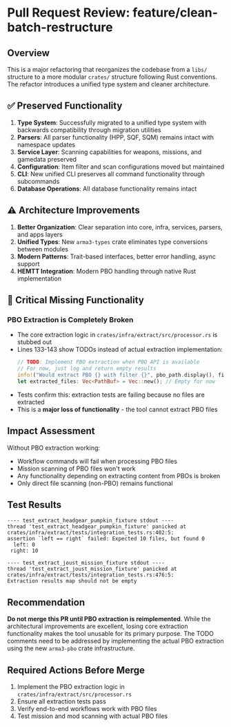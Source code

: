 # Pull Request Review: feature/clean-batch-restructure

## Overview
This is a major refactoring that reorganizes the codebase from a `libs/` structure to a more modular `crates/` structure following Rust conventions. The refactor introduces a unified type system and cleaner architecture.

## ✅ Preserved Functionality
1. **Type System**: Successfully migrated to a unified type system with backwards compatibility through migration utilities
2. **Parsers**: All parser functionality (HPP, SQF, SQM) remains intact with namespace updates
3. **Service Layer**: Scanning capabilities for weapons, missions, and gamedata preserved
4. **Configuration**: Item filter and scan configurations moved but maintained
5. **CLI**: New unified CLI preserves all command functionality through subcommands
6. **Database Operations**: All database functionality remains intact

## ⚠️ Architecture Improvements
1. **Better Organization**: Clear separation into core, infra, services, parsers, and apps layers
2. **Unified Types**: New `arma3-types` crate eliminates type conversions between modules
3. **Modern Patterns**: Trait-based interfaces, better error handling, async support
4. **HEMTT Integration**: Modern PBO handling through native Rust implementation

## 🔴 Critical Missing Functionality

### PBO Extraction is Completely Broken
- The core extraction logic in `crates/infra/extract/src/processor.rs` is stubbed out
- Lines 133-143 show TODOs instead of actual extraction implementation:
  ```rust
  // TODO: Implement PBO extraction when PBO API is available
  // For now, just log and return empty results
  info!("Would extract PBO {} with filter {}", pbo_path.display(), filter_pattern);
  let extracted_files: Vec<PathBuf> = Vec::new(); // Empty for now
  ```
- Tests confirm this: extraction tests are failing because no files are extracted
- This is a **major loss of functionality** - the tool cannot extract PBO files

## Impact Assessment
Without PBO extraction working:
- Workflow commands will fail when processing PBO files
- Mission scanning of PBO files won't work
- Any functionality depending on extracting content from PBOs is broken
- Only direct file scanning (non-PBO) remains functional

## Test Results
```
---- test_extract_headgear_pumpkin_fixture stdout ----
thread 'test_extract_headgear_pumpkin_fixture' panicked at crates/infra/extract/tests/integration_tests.rs:402:5:
assertion `left == right` failed: Expected 10 files, but found 0
  left: 0
 right: 10

---- test_extract_joust_mission_fixture stdout ----
thread 'test_extract_joust_mission_fixture' panicked at crates/infra/extract/tests/integration_tests.rs:476:5:
Extraction results map should not be empty
```

## Recommendation
**Do not merge this PR until PBO extraction is reimplemented**. While the architectural improvements are excellent, losing core extraction functionality makes the tool unusable for its primary purpose. The TODO comments need to be addressed by implementing the actual PBO extraction using the new `arma3-pbo` crate infrastructure.

## Required Actions Before Merge
1. Implement the PBO extraction logic in `crates/infra/extract/src/processor.rs`
2. Ensure all extraction tests pass
3. Verify end-to-end workflows work with PBO files
4. Test mission and mod scanning with actual PBO files